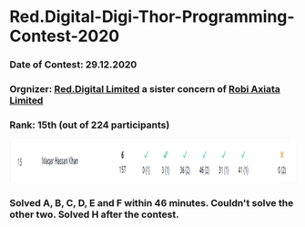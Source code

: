 # Red.Digital-Digi-Thor-Programming-Contest-2020

### Date of Contest: 29.12.2020

### Orgnizer: [Red.Digital Limited](http://www.reddotdigitalit.com/) a sister concern of [Robi Axiata Limited](https://www.robi.com.bd/en)

### Rank: 15th (out of 224 participants)

<img src="https://raw.githubusercontent.com/Waqar-107/Red.Digital-Digi-Thor-Programming-Contest-2020/main/contest_rank.PNG" height="75px" width="1050px" alt=""/>

### Solved A, B, C, D, E and F within 46 minutes. Couldn't solve the other two. Solved H after the contest.

